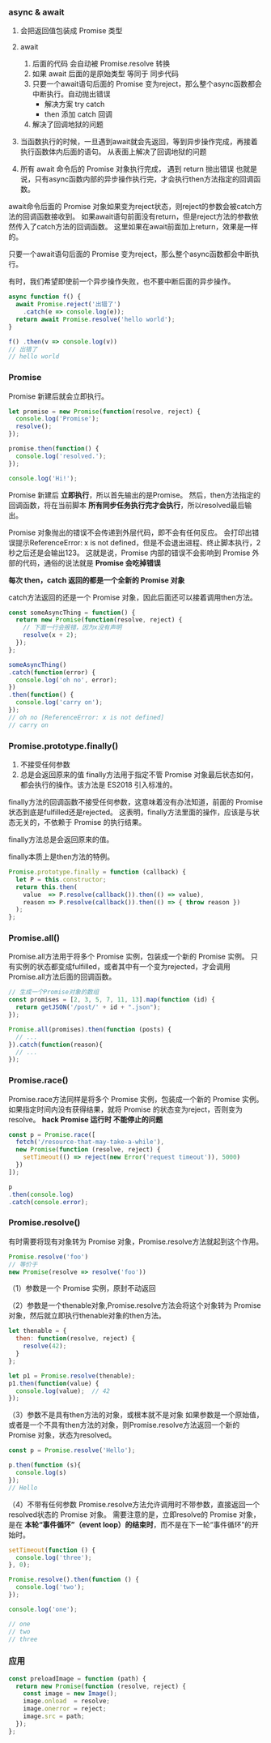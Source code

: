 ### async & await

1. 会把返回值包装成 Promise 类型

2. await 
   1. 后面的代码 会自动被 Promise.resolve 转换
   2. 如果 await 后面的是原始类型 等同于 同步代码
   3. 只要一个await语句后面的 Promise 变为reject，那么整个async函数都会中断执行。自动抛出错误
      - 解决方案 try catch
      - then 添加 catch 回调
   4. 解决了回调地狱的问题

3. 当函数执行的时候，一旦遇到await就会先返回，等到异步操作完成，再接着执行函数体内后面的语句。
    从表面上解决了回调地狱的问题

4. 所有 await 命令后的 Promise 对象执行完成，
    遇到 return
    抛出错误
  也就是说，只有async函数内部的异步操作执行完，才会执行then方法指定的回调函数。

  await命令后面的 Promise 对象如果变为reject状态，则reject的参数会被catch方法的回调函数接收到。
  如果await语句前面没有return，但是reject方法的参数依然传入了catch方法的回调函数。
  这里如果在await前面加上return，效果是一样的。

  只要一个await语句后面的 Promise 变为reject，那么整个async函数都会中断执行。

  有时，我们希望即使前一个异步操作失败，也不要中断后面的异步操作。  
  ```js
  async function f() {
    await Promise.reject('出错了')
      .catch(e => console.log(e));
    return await Promise.resolve('hello world');
  }

  f() .then(v => console.log(v))
  // 出错了
  // hello world
  ```

### Promise
Promise 新建后就会立即执行。
```js
let promise = new Promise(function(resolve, reject) {
  console.log('Promise');
  resolve();
});

promise.then(function() {
  console.log('resolved.');
});

console.log('Hi!');
```
Promise 新建后 **立即执行**，所以首先输出的是Promise。
然后，then方法指定的回调函数，将在当前脚本 **所有同步任务执行完才会执行**，所以resolved最后输出。

Promise 对象抛出的错误不会传递到外层代码，即不会有任何反应。
会打印出错误提示ReferenceError: x is not defined，但是不会退出进程、终止脚本执行，2 秒之后还是会输出123。
这就是说，Promise 内部的错误不会影响到 Promise 外部的代码，通俗的说法就是 **Promise 会吃掉错误**

**每次 then，catch 返回的都是一个全新的 Promise 对象**

catch方法返回的还是一个 Promise 对象，因此后面还可以接着调用then方法。
```js
const someAsyncThing = function() {
  return new Promise(function(resolve, reject) {
    // 下面一行会报错，因为x没有声明
    resolve(x + 2);
  });
};

someAsyncThing()
.catch(function(error) {
  console.log('oh no', error);
})
.then(function() {
  console.log('carry on');
});
// oh no [ReferenceError: x is not defined]
// carry on
```

### Promise.prototype.finally()
1. 不接受任何参数
2. 总是会返回原来的值
finally方法用于指定不管 Promise 对象最后状态如何，都会执行的操作。该方法是 ES2018 引入标准的。

finally方法的回调函数不接受任何参数，这意味着没有办法知道，前面的 Promise 状态到底是fulfilled还是rejected。
这表明，finally方法里面的操作，应该是与状态无关的，不依赖于 Promise 的执行结果。

finally方法总是会返回原来的值。

finally本质上是then方法的特例。

```js
Promise.prototype.finally = function (callback) {
  let P = this.constructor;
  return this.then(
    value  => P.resolve(callback()).then(() => value),
    reason => P.resolve(callback()).then(() => { throw reason })
  );
};
```

### Promise.all()
Promise.all方法用于将多个 Promise 实例，包装成一个新的 Promise 实例。
只有实例的状态都变成fulfilled，或者其中有一个变为rejected，才会调用Promise.all方法后面的回调函数。 
```js
// 生成一个Promise对象的数组
const promises = [2, 3, 5, 7, 11, 13].map(function (id) {
  return getJSON('/post/' + id + ".json");
});

Promise.all(promises).then(function (posts) {
  // ...
}).catch(function(reason){
  // ...
});
```

### Promise.race()
Promise.race方法同样是将多个 Promise 实例，包装成一个新的 Promise 实例。
如果指定时间内没有获得结果，就将 Promise 的状态变为reject，否则变为resolve。
**hack Promise 运行时 不能停止的问题**
```js
const p = Promise.race([
  fetch('/resource-that-may-take-a-while'),
  new Promise(function (resolve, reject) {
    setTimeout(() => reject(new Error('request timeout')), 5000)
  })
]);

p
.then(console.log)
.catch(console.error);
```

### Promise.resolve() 
有时需要将现有对象转为 Promise 对象，Promise.resolve方法就起到这个作用。

```js
Promise.resolve('foo')
// 等价于
new Promise(resolve => resolve('foo'))
```

（1）参数是一个 Promise 实例，原封不动返回

（2）参数是一个thenable对象,Promise.resolve方法会将这个对象转为 Promise 对象，然后就立即执行thenable对象的then方法。
```js
let thenable = {
  then: function(resolve, reject) {
    resolve(42);
  }
};

let p1 = Promise.resolve(thenable);
p1.then(function(value) {
  console.log(value);  // 42
});
```

（3）参数不是具有then方法的对象，或根本就不是对象
如果参数是一个原始值，或者是一个不具有then方法的对象，则Promise.resolve方法返回一个新的 Promise 对象，状态为resolved。
```js
const p = Promise.resolve('Hello');

p.then(function (s){
  console.log(s)
});
// Hello
```

（4）不带有任何参数
Promise.resolve方法允许调用时不带参数，直接返回一个resolved状态的 Promise 对象。
需要注意的是，立即resolve的 Promise 对象，是在 **本轮“事件循环”（event loop）的结束时**，而不是在下一轮“事件循环”的开始时。
```js
setTimeout(function () {
  console.log('three');
}, 0);

Promise.resolve().then(function () {
  console.log('two');
});

console.log('one');

// one
// two
// three
```


### 应用
```js
const preloadImage = function (path) {
  return new Promise(function (resolve, reject) {
    const image = new Image();
    image.onload  = resolve;
    image.onerror = reject;
    image.src = path;
  });
};
```